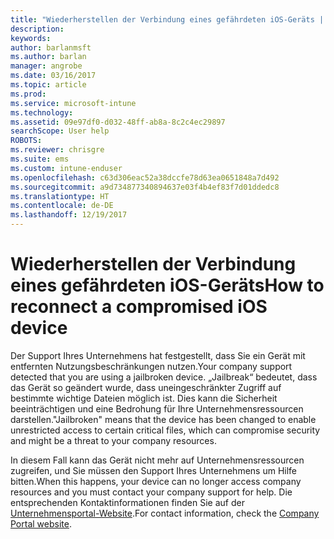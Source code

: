 ```yaml
---
title: "Wiederherstellen der Verbindung eines gefährdeten iOS-Geräts | Microsoft-Dokumentation"
description: 
keywords: 
author: barlanmsft
ms.author: barlan
manager: angrobe
ms.date: 03/16/2017
ms.topic: article
ms.prod: 
ms.service: microsoft-intune
ms.technology: 
ms.assetid: 09e97df0-d032-48ff-ab8a-8c2c4ec29897
searchScope: User help
ROBOTS: 
ms.reviewer: chrisgre
ms.suite: ems
ms.custom: intune-enduser
ms.openlocfilehash: c63d306eac52a38dccfe78d63ea0651848a7d492
ms.sourcegitcommit: a9d734877340894637e03f4b4ef83f7d01ddedc8
ms.translationtype: HT
ms.contentlocale: de-DE
ms.lasthandoff: 12/19/2017
---
```

# <a name="how-to-reconnect-a-compromised-ios-device"></a><span data-ttu-id="409fa-102">Wiederherstellen der Verbindung eines gefährdeten iOS-Geräts</span><span class="sxs-lookup"><span data-stu-id="409fa-102">How to reconnect a compromised iOS device</span></span>

<span data-ttu-id="409fa-103">Der Support Ihres Unternehmens hat festgestellt, dass Sie ein Gerät mit entfernten Nutzungsbeschränkungen nutzen.</span><span class="sxs-lookup"><span data-stu-id="409fa-103">Your company support detected that you are using a jailbroken device.</span></span> <span data-ttu-id="409fa-104">„Jailbreak“ bedeutet, dass das Gerät so geändert wurde, dass uneingeschränkter Zugriff auf bestimmte wichtige Dateien möglich ist. Dies kann die Sicherheit beeinträchtigen und eine Bedrohung für Ihre Unternehmensressourcen darstellen.</span><span class="sxs-lookup"><span data-stu-id="409fa-104">"Jailbroken" means that the device has been changed to enable unrestricted access to certain critical files, which can compromise security and might be a threat to your company resources.</span></span>

<span data-ttu-id="409fa-105">In diesem Fall kann das Gerät nicht mehr auf Unternehmensressourcen zugreifen, und Sie müssen den Support Ihres Unternehmens um Hilfe bitten.</span><span class="sxs-lookup"><span data-stu-id="409fa-105">When this happens, your device can no longer access company resources and you must contact your company support for help.</span></span> <span data-ttu-id="409fa-106">Die entsprechenden Kontaktinformationen finden Sie auf der [Unternehmensportal-Website](https://portal.manage.microsoft.com#HelpDeskDialog).</span><span class="sxs-lookup"><span data-stu-id="409fa-106">For contact information, check the [Company Portal website](https://portal.manage.microsoft.com#HelpDeskDialog).</span></span>
